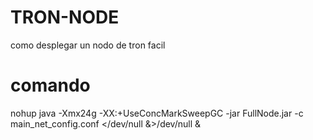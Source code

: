 # TRON-NODE
 como desplegar un nodo de tron facil

# comando

nohup java -Xmx24g -XX:+UseConcMarkSweepGC -jar FullNode.jar -c main_net_config.conf </dev/null &>/dev/null &
